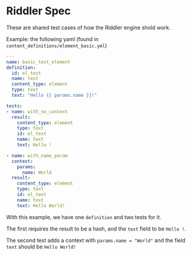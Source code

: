 # Riddler Spec

These are shared test cases of how the Riddler engine shold work.

Example: the following yaml (found in `content_definitions/element_basic.yml`)

```yaml
---
name: basic_text_element
definition:
  id: el_text
  name: text
  content_type: element
  type: text
  text: "Hello {{ params.name }}!"

tests:
- name: with_no_context
  result:
    content_type: element
    type: text
    id: el_text
    name: text
    text: Hello !

- name: with_name_param
  context:
    params:
      name: World
  result:
    content_type: element
    type: text
    id: el_text
    name: text
    text: Hello World!
```

With this example, we have one `definition` and two tests for it.

The first requires the result to be a hash, and the `text` field to be `Hello !`.

The second test adds a context with `params.name = "World"` and the field `text`
should be `Hello World!`
